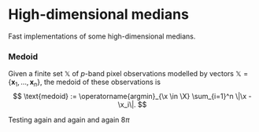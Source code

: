 # High-dimensional medians

Fast implementations of some high-dimensional medians.


### Medoid

Given a finite set $\mathbb{X}$ of $p$-band pixel observations modelled by vectors $\mathbb{X}=\{\mathbf{x}_1, \ldots, \mathbf{x}_n\}$, the medoid of these observations is
$$
  \text{medoid} := \operatorname{argmin}_{\x \in \X} \sum_{i=1}^n \|\x - \x_i\|.
$$

Testing again and again and again $8\pi$